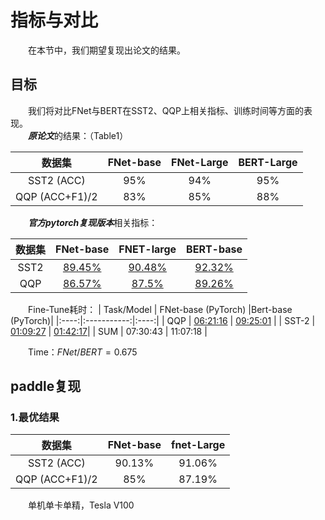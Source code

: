 # 指标与对比
&emsp;&emsp;在本节中，我们期望复现出论文的结果。  
## 目标
&emsp;&emsp;我们将对比FNet与BERT在SST2、QQP上相关指标、训练时间等方面的表现。  
&emsp;&emsp;***原论文***的结果：（Table1）

|  数据集 | FNet-base| FNet-Large  | BERT-Large |
|  :--:  |  :--:   |  :--:   | :--: |
| SST2 (ACC) | 95% | 94% | 95% |
| QQP (ACC+F1)/2 | 83% | 85% | 88% |

&emsp;&emsp;***官方pytorch复现版本***相关指标：

|  数据集 | FNet-base | FNET-large | BERT-base |
|  :--:  |  :--:   | :--: | :--: |
| SST2 | [89.45%](https://huggingface.co/gchhablani/fnet-base-finetuned-sst2) | [90.48%](https://huggingface.co/gchhablani/fnet-large-finetuned-sst2) | [92.32%](https://huggingface.co/gchhablani/bert-base-cased-finetuned-sst2) |
| QQP | [86.57%](https://huggingface.co/gchhablani/fnet-base-finetuned-qqp) | [87.5%](https://huggingface.co/gchhablani/fnet-large-finetuned-qqp) | [89.26%](https://huggingface.co/gchhablani/bert-base-cased-finetuned-qqp) |

&emsp;&emsp;Fine-Tune耗时：
| Task/Model | FNet-base (PyTorch) |Bert-base (PyTorch)|
|:----:|:-----------:|:----:|
| QQP  | [06:21:16](https://huggingface.co/gchhablani/fnet-base-finetuned-qqp) | [09:25:01](https://huggingface.co/gchhablani/bert-base-cased-finetuned-qqp) |
| SST-2 | [01:09:27](https://huggingface.co/gchhablani/fnet-base-finetuned-sst2) | [01:42:17](https://huggingface.co/gchhablani/bert-base-cased-finetuned-sst2)|
| SUM | 07:30:43 | 11:07:18 |

&emsp;&emsp;Time：$FNet/BERT=0.675$

## paddle复现
### 1.最优结果
|  数据集 | FNet-base | fnet-Large |
|  :--:  |  :--:   | :--: |
| SST2 (ACC) | 90.13% | 91.06% |
| QQP (ACC+F1)/2 | 85% | 87.19% |

&emsp;&emsp;单机单卡单精，Tesla V100